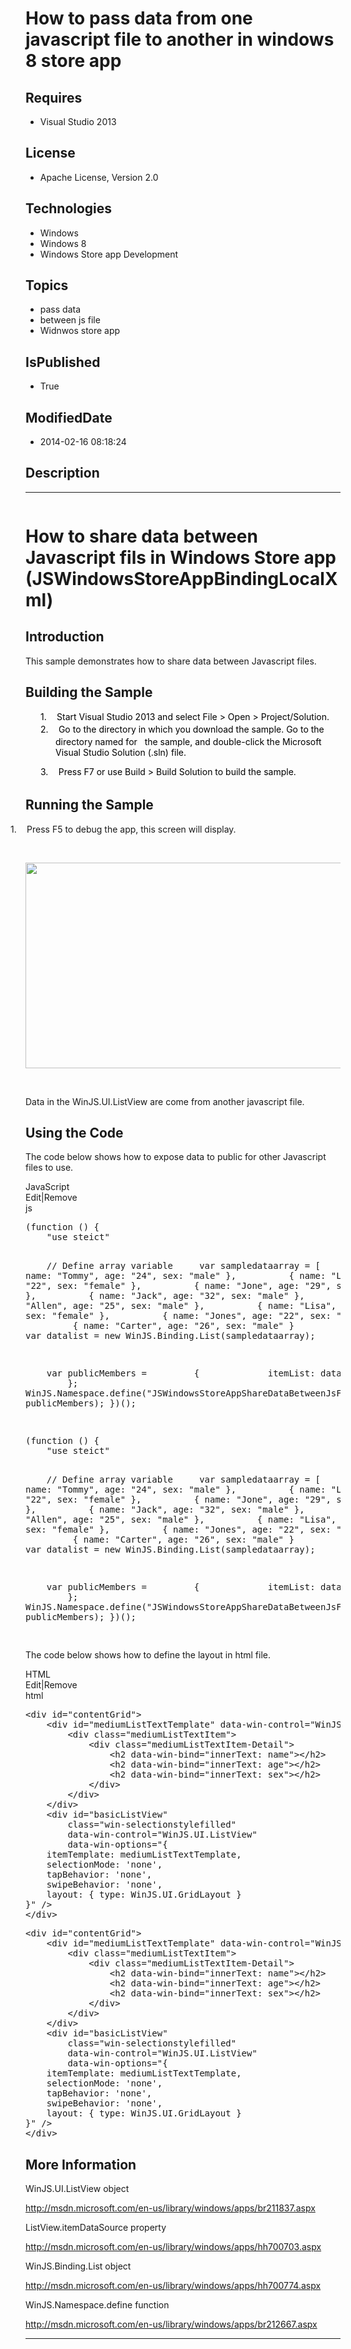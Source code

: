 # How to pass data from one javascript file to another in windows 8 store app
## Requires
* Visual Studio 2013
## License
* Apache License, Version 2.0
## Technologies
* Windows
* Windows 8
* Windows Store app Development
## Topics
* pass data
* between js file
* Widnwos store app
## IsPublished
* True
## ModifiedDate
* 2014-02-16 08:18:24
## Description

<hr>
<div><a href="http://blogs.msdn.com/b/onecode" style="margin-top:3px"><img src="http://bit.ly/onecodesampletopbanner" alt="">
</a></div>
<h1>How to share data between Javascript fils in Windows Store app (JSWindowsStoreAppBindingLocalXml)</h1>
<h2>Introduction</h2>
<p class="MsoNormal">This sample demonstrates how to share data between Javascript files.</p>
<h2>Building the Sample</h2>
<p class="MsoNormal" style="margin-top:0in; margin-right:0in; margin-bottom:.0001pt; margin-left:.5in; text-indent:-.25in; line-height:12.75pt">
<span style="color:black">1.</span><span style="font-size:7.0pt; font-family:&quot;Times New Roman&quot;,&quot;serif&quot;; color:black">&nbsp;&nbsp;&nbsp;&nbsp;&nbsp;&nbsp;&nbsp;</span><span style="color:black">Start Visual Studio 2013 and select File &gt; Open &gt; Project/Solution.
</span></p>
<p class="MsoNormal" style="margin-top:0in; margin-right:0in; margin-bottom:.0001pt; margin-left:.5in; text-indent:-.25in; line-height:12.75pt">
<span style="color:black">2.</span><span style="font-size:7.0pt; font-family:&quot;Times New Roman&quot;,&quot;serif&quot;; color:black">&nbsp;&nbsp;&nbsp;&nbsp;&nbsp;&nbsp;&nbsp;</span><span style="color:black">Go to the directory in which you download the sample. Go to the directory
 named for<span>&nbsp;&nbsp; </span>the sample, and double-click the Microsoft Visual Studio Solution (.sln) file.
</span></p>
<p class="MsoNormal" style="margin-left:.5in; text-indent:-.25in; line-height:12.75pt">
<span style="color:black">3.</span><span style="font-size:7.0pt; font-family:&quot;Times New Roman&quot;,&quot;serif&quot;; color:black">&nbsp;&nbsp;&nbsp;&nbsp;&nbsp;&nbsp;&nbsp;</span><span style="color:black">Press F7 or use Build &gt; Build Solution to build the sample.
</span></p>
<h2>Running the Sample</h2>
<p class="MsoListParagraphCxSpFirst" style="text-indent:-.25in"><span><span>1.<span style="font:7.0pt &quot;Times New Roman&quot;">&nbsp;&nbsp;&nbsp;&nbsp;&nbsp;&nbsp;
</span></span></span>Press F5 to debug the app, this screen will display.</p>
<p class="MsoListParagraphCxSpMiddle"><span>&nbsp;</span></p>
<p class="MsoListParagraphCxSpMiddle"><span><img src="/site/view/file/108776/1/image.png" alt="" width="576" height="329" align="middle">
</span></p>
<p class="MsoListParagraphCxSpMiddle"><span>&nbsp;</span></p>
<p class="MsoListParagraphCxSpMiddle"><span>Data in the WinJS.UI.ListView are come from another javascript file.
</span></p>
<h2>Using the Code</h2>
<p class="MsoNormal">The code below shows how to expose data to public for other Javascript files to use.</p>
<div class="scriptcode">
<div class="pluginEditHolder" pluginCommand="mceScriptCode">
<div class="title"><span>JavaScript</span></div>
<div class="pluginLinkHolder"><span class="pluginEditHolderLink">Edit</span>|<span class="pluginRemoveHolderLink">Remove</span></div>
<span class="hidden">js</span>
<pre class="hidden">(function () {
&nbsp;&nbsp;&nbsp; &quot;use steict&quot;


&nbsp;&nbsp;&nbsp; // Define array variable
&nbsp;&nbsp;&nbsp; var sampledataarray = [
&nbsp;&nbsp;&nbsp;&nbsp;&nbsp;&nbsp;&nbsp;&nbsp; { name: &quot;Tommy&quot;, age: &quot;24&quot;, sex: &quot;male&quot; },
&nbsp;&nbsp;&nbsp;&nbsp;&nbsp;&nbsp;&nbsp;&nbsp; { name: &quot;Lily&quot;, age: &quot;22&quot;, sex: &quot;female&quot; },
&nbsp;&nbsp;&nbsp;&nbsp;&nbsp;&nbsp;&nbsp;&nbsp; { name: &quot;Jone&quot;, age: &quot;29&quot;, sex: &quot;male&quot; },
&nbsp;&nbsp;&nbsp;&nbsp;&nbsp;&nbsp;&nbsp;&nbsp; { name: &quot;Jack&quot;, age: &quot;32&quot;, sex: &quot;male&quot; },
&nbsp;&nbsp;&nbsp;&nbsp;&nbsp;&nbsp;&nbsp;&nbsp; { name: &quot;Allen&quot;, age: &quot;25&quot;, sex: &quot;male&quot; },
&nbsp;&nbsp;&nbsp;&nbsp;&nbsp;&nbsp;&nbsp;&nbsp; { name: &quot;Lisa&quot;, age: &quot;21&quot;, sex: &quot;female&quot; },
&nbsp;&nbsp;&nbsp;&nbsp;&nbsp;&nbsp;&nbsp;&nbsp; { name: &quot;Jones&quot;, age: &quot;22&quot;, sex: &quot;female&quot; },
&nbsp;&nbsp;&nbsp;&nbsp;&nbsp;&nbsp;&nbsp;&nbsp; { name: &quot;Carter&quot;, age: &quot;26&quot;, sex: &quot;male&quot; }&nbsp;&nbsp;&nbsp;&nbsp;&nbsp;&nbsp;&nbsp;&nbsp; 
&nbsp;&nbsp;&nbsp;&nbsp;];
&nbsp;&nbsp;&nbsp; var datalist = new WinJS.Binding.List(sampledataarray);


&nbsp;&nbsp;&nbsp; var publicMembers =
&nbsp;&nbsp;&nbsp;&nbsp;&nbsp;&nbsp;&nbsp; {
&nbsp;&nbsp;&nbsp;&nbsp;&nbsp;&nbsp;&nbsp;&nbsp;&nbsp;&nbsp;&nbsp; itemList: datalist
&nbsp;&nbsp;&nbsp;&nbsp;&nbsp;&nbsp;&nbsp; };
&nbsp;&nbsp;&nbsp; WinJS.Namespace.define(&quot;JSWindowsStoreAppShareDataBetweenJsFiles&quot;, publicMembers);
})();

</pre>
<pre class="js" id="codePreview">(function () {
&nbsp;&nbsp;&nbsp; &quot;use steict&quot;


&nbsp;&nbsp;&nbsp; // Define array variable
&nbsp;&nbsp;&nbsp; var sampledataarray = [
&nbsp;&nbsp;&nbsp;&nbsp;&nbsp;&nbsp;&nbsp;&nbsp; { name: &quot;Tommy&quot;, age: &quot;24&quot;, sex: &quot;male&quot; },
&nbsp;&nbsp;&nbsp;&nbsp;&nbsp;&nbsp;&nbsp;&nbsp; { name: &quot;Lily&quot;, age: &quot;22&quot;, sex: &quot;female&quot; },
&nbsp;&nbsp;&nbsp;&nbsp;&nbsp;&nbsp;&nbsp;&nbsp; { name: &quot;Jone&quot;, age: &quot;29&quot;, sex: &quot;male&quot; },
&nbsp;&nbsp;&nbsp;&nbsp;&nbsp;&nbsp;&nbsp;&nbsp; { name: &quot;Jack&quot;, age: &quot;32&quot;, sex: &quot;male&quot; },
&nbsp;&nbsp;&nbsp;&nbsp;&nbsp;&nbsp;&nbsp;&nbsp; { name: &quot;Allen&quot;, age: &quot;25&quot;, sex: &quot;male&quot; },
&nbsp;&nbsp;&nbsp;&nbsp;&nbsp;&nbsp;&nbsp;&nbsp; { name: &quot;Lisa&quot;, age: &quot;21&quot;, sex: &quot;female&quot; },
&nbsp;&nbsp;&nbsp;&nbsp;&nbsp;&nbsp;&nbsp;&nbsp; { name: &quot;Jones&quot;, age: &quot;22&quot;, sex: &quot;female&quot; },
&nbsp;&nbsp;&nbsp;&nbsp;&nbsp;&nbsp;&nbsp;&nbsp; { name: &quot;Carter&quot;, age: &quot;26&quot;, sex: &quot;male&quot; }&nbsp;&nbsp;&nbsp;&nbsp;&nbsp;&nbsp;&nbsp;&nbsp; 
&nbsp;&nbsp;&nbsp;&nbsp;];
&nbsp;&nbsp;&nbsp; var datalist = new WinJS.Binding.List(sampledataarray);


&nbsp;&nbsp;&nbsp; var publicMembers =
&nbsp;&nbsp;&nbsp;&nbsp;&nbsp;&nbsp;&nbsp; {
&nbsp;&nbsp;&nbsp;&nbsp;&nbsp;&nbsp;&nbsp;&nbsp;&nbsp;&nbsp;&nbsp; itemList: datalist
&nbsp;&nbsp;&nbsp;&nbsp;&nbsp;&nbsp;&nbsp; };
&nbsp;&nbsp;&nbsp; WinJS.Namespace.define(&quot;JSWindowsStoreAppShareDataBetweenJsFiles&quot;, publicMembers);
})();

</pre>
</div>
</div>
<p class="MsoNormal">The code below shows how to define the layout in html file.</p>
<div class="scriptcode">
<div class="pluginEditHolder" pluginCommand="mceScriptCode">
<div class="title"><span>HTML</span></div>
<div class="pluginLinkHolder"><span class="pluginEditHolderLink">Edit</span>|<span class="pluginRemoveHolderLink">Remove</span></div>
<span class="hidden">html</span>
<pre class="hidden">&lt;div id=&quot;contentGrid&quot;&gt;
    &lt;div id=&quot;mediumListTextTemplate&quot; data-win-control=&quot;WinJS.Binding.Template&quot;&gt;
        &lt;div class=&quot;mediumListTextItem&quot;&gt;
            &lt;div class=&quot;mediumListTextItem-Detail&quot;&gt;
                &lt;h2 data-win-bind=&quot;innerText: name&quot;&gt;&lt;/h2&gt;
                &lt;h2 data-win-bind=&quot;innerText: age&quot;&gt;&lt;/h2&gt;
                &lt;h2 data-win-bind=&quot;innerText: sex&quot;&gt;&lt;/h2&gt;
            &lt;/div&gt;
        &lt;/div&gt;
    &lt;/div&gt;
    &lt;div id=&quot;basicListView&quot;
        class=&quot;win-selectionstylefilled&quot;
        data-win-control=&quot;WinJS.UI.ListView&quot;
        data-win-options=&quot;{                 
    itemTemplate: mediumListTextTemplate, 
    selectionMode: 'none', 
    tapBehavior: 'none', 
    swipeBehavior: 'none', 
    layout: { type: WinJS.UI.GridLayout } 
}&quot; /&gt;
&lt;/div&gt;
</pre>
<div class="preview">
<pre class="html"><span class="html__tag_start">&lt;div</span>&nbsp;<span class="html__attr_name">id</span>=<span class="html__attr_value">&quot;contentGrid&quot;</span><span class="html__tag_start">&gt;&nbsp;
</span>&nbsp;&nbsp;&nbsp;&nbsp;<span class="html__tag_start">&lt;div</span>&nbsp;<span class="html__attr_name">id</span>=<span class="html__attr_value">&quot;mediumListTextTemplate&quot;</span>&nbsp;<span class="html__attr_name">data-win-control</span>=<span class="html__attr_value">&quot;WinJS.Binding.Template&quot;</span><span class="html__tag_start">&gt;&nbsp;
</span>&nbsp;&nbsp;&nbsp;&nbsp;&nbsp;&nbsp;&nbsp;&nbsp;<span class="html__tag_start">&lt;div</span>&nbsp;<span class="html__attr_name">class</span>=<span class="html__attr_value">&quot;mediumListTextItem&quot;</span><span class="html__tag_start">&gt;&nbsp;
</span>&nbsp;&nbsp;&nbsp;&nbsp;&nbsp;&nbsp;&nbsp;&nbsp;&nbsp;&nbsp;&nbsp;&nbsp;<span class="html__tag_start">&lt;div</span>&nbsp;<span class="html__attr_name">class</span>=<span class="html__attr_value">&quot;mediumListTextItem-Detail&quot;</span><span class="html__tag_start">&gt;&nbsp;
</span>&nbsp;&nbsp;&nbsp;&nbsp;&nbsp;&nbsp;&nbsp;&nbsp;&nbsp;&nbsp;&nbsp;&nbsp;&nbsp;&nbsp;&nbsp;&nbsp;<span class="html__tag_start">&lt;h2</span>&nbsp;<span class="html__attr_name">data-win-bind</span>=<span class="html__attr_value">&quot;innerText:&nbsp;name&quot;</span><span class="html__tag_start">&gt;</span><span class="html__tag_end">&lt;/h2&gt;</span>&nbsp;
&nbsp;&nbsp;&nbsp;&nbsp;&nbsp;&nbsp;&nbsp;&nbsp;&nbsp;&nbsp;&nbsp;&nbsp;&nbsp;&nbsp;&nbsp;&nbsp;<span class="html__tag_start">&lt;h2</span>&nbsp;<span class="html__attr_name">data-win-bind</span>=<span class="html__attr_value">&quot;innerText:&nbsp;age&quot;</span><span class="html__tag_start">&gt;</span><span class="html__tag_end">&lt;/h2&gt;</span>&nbsp;
&nbsp;&nbsp;&nbsp;&nbsp;&nbsp;&nbsp;&nbsp;&nbsp;&nbsp;&nbsp;&nbsp;&nbsp;&nbsp;&nbsp;&nbsp;&nbsp;<span class="html__tag_start">&lt;h2</span>&nbsp;<span class="html__attr_name">data-win-bind</span>=<span class="html__attr_value">&quot;innerText:&nbsp;sex&quot;</span><span class="html__tag_start">&gt;</span><span class="html__tag_end">&lt;/h2&gt;</span>&nbsp;
&nbsp;&nbsp;&nbsp;&nbsp;&nbsp;&nbsp;&nbsp;&nbsp;&nbsp;&nbsp;&nbsp;&nbsp;<span class="html__tag_end">&lt;/div&gt;</span>&nbsp;
&nbsp;&nbsp;&nbsp;&nbsp;&nbsp;&nbsp;&nbsp;&nbsp;<span class="html__tag_end">&lt;/div&gt;</span>&nbsp;
&nbsp;&nbsp;&nbsp;&nbsp;<span class="html__tag_end">&lt;/div&gt;</span>&nbsp;
&nbsp;&nbsp;&nbsp;&nbsp;<span class="html__tag_start">&lt;div</span>&nbsp;<span class="html__attr_name">id</span>=<span class="html__attr_value">&quot;basicListView&quot;</span>&nbsp;
&nbsp;&nbsp;&nbsp;&nbsp;&nbsp;&nbsp;&nbsp;&nbsp;<span class="html__attr_name">class</span>=<span class="html__attr_value">&quot;win-selectionstylefilled&quot;</span>&nbsp;
&nbsp;&nbsp;&nbsp;&nbsp;&nbsp;&nbsp;&nbsp;&nbsp;<span class="html__attr_name">data-win-control</span>=<span class="html__attr_value">&quot;WinJS.UI.ListView&quot;</span>&nbsp;
&nbsp;&nbsp;&nbsp;&nbsp;&nbsp;&nbsp;&nbsp;&nbsp;<span class="html__attr_name">data-win-options</span>=<span class="html__attr_value">&quot;{&nbsp;&nbsp;&nbsp;&nbsp;&nbsp;&nbsp;&nbsp;&nbsp;&nbsp;&nbsp;&nbsp;&nbsp;&nbsp;&nbsp;&nbsp;&nbsp;&nbsp;&nbsp;
&nbsp;&nbsp;&nbsp;&nbsp;itemTemplate:&nbsp;mediumListTextTemplate,&nbsp;&nbsp;
&nbsp;&nbsp;&nbsp;&nbsp;selectionMode:&nbsp;'none',&nbsp;&nbsp;
&nbsp;&nbsp;&nbsp;&nbsp;tapBehavior:&nbsp;'none',&nbsp;&nbsp;
&nbsp;&nbsp;&nbsp;&nbsp;swipeBehavior:&nbsp;'none',&nbsp;&nbsp;
&nbsp;&nbsp;&nbsp;&nbsp;layout:&nbsp;{&nbsp;type:&nbsp;WinJS.UI.GridLayout&nbsp;}&nbsp;&nbsp;
}&quot;</span>&nbsp;<span class="html__tag_start">/&gt;</span>&nbsp;
<span class="html__tag_end">&lt;/div&gt;</span>&nbsp;
</pre>
</div>
</div>
</div>
<h2>More Information</h2>
<p class="MsoNormal">WinJS.UI.ListView object</p>
<p class="MsoNormal"><a href="http://msdn.microsoft.com/en-us/library/windows/apps/br211837.aspx">http://msdn.microsoft.com/en-us/library/windows/apps/br211837.aspx</a></p>
<p class="MsoNormal">ListView.itemDataSource property</p>
<p class="MsoNormal"><a href="http://msdn.microsoft.com/en-us/library/windows/apps/hh700703.aspx">http://msdn.microsoft.com/en-us/library/windows/apps/hh700703.aspx</a></p>
<p class="MsoNormal">WinJS.Binding.List object</p>
<p class="MsoNormal"><a href="http://msdn.microsoft.com/en-us/library/windows/apps/hh700774.aspx">http://msdn.microsoft.com/en-us/library/windows/apps/hh700774.aspx</a></p>
<p class="MsoNormal">WinJS.Namespace.define function</p>
<p class="MsoNormal"><a href="http://msdn.microsoft.com/en-us/library/windows/apps/br212667.aspx">http://msdn.microsoft.com/en-us/library/windows/apps/br212667.aspx</a></p>
<hr>
<div><a href="http://go.microsoft.com/?linkid=9759640" style="margin-top:3px"><img src="http://bit.ly/onecodelogo" alt="">
</a></div>
